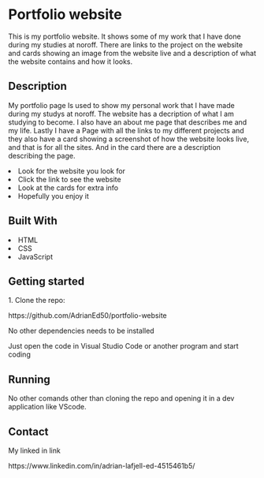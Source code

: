 <h1>Portfolio website</h1>

<p>This is my portfolio website. It shows some of my work that I have done during my studies at noroff. There are links to the project on the website and cards showing an image from the website live and a description of what the website contains and how it looks.</p>

<h2>Description</h2>
<p>My portfolio page Is used to show my personal work that I have made during my studys at noroff. The website has a decription of what I am studying to become. I also have an about me page that describes me and my life. Lastly I have a Page with all the links to my different projects and they also have a card showing a screenshot of how the website looks live, and that is for all the sites. And in the card there are a description describing the page.</p>

<li>Look for the website you look for</li>
<li>Click the link to see the website</li>
<li>Look at the cards for extra info</li>
<li>Hopefully you enjoy it</li>

<h2>Built With</h2>
<li>HTML</li>
<li>CSS</li>
<li>JavaScript</li>

<h2>Getting started</h2>
<p>1. Clone the repo:</p>
<p>https://github.com/AdrianEd50/portfolio-website</p>
<p>No other dependencies needs to be installed</p>
<p>Just open the code in Visual Studio Code or another program and start coding</p>

<h2>Running</h2>
<p>No other comands other than cloning the repo and opening it in a dev application like VScode.</p>

<h2>Contact</h2>
<p>My linked in link</p>
<p>https://www.linkedin.com/in/adrian-lafjell-ed-4515461b5/</p>
